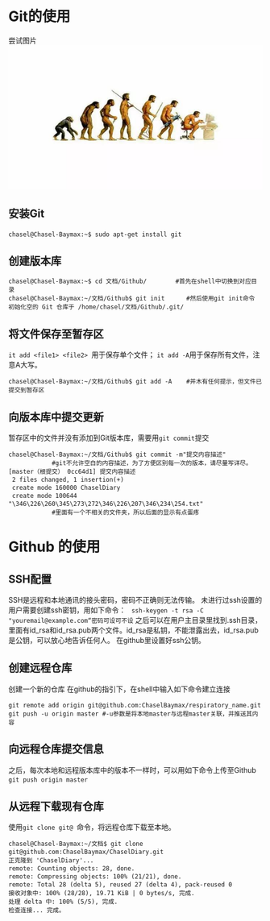 # Git的使用
尝试图片
![image](1.jpg)

## 安装Git
`chasel@Chasel-Baymax:~$ sudo apt-get install git`
## 创建版本库
```
chasel@Chasel-Baymax:~$ cd 文档/Github/        #首先在shell中切换到对应目录
chasel@Chasel-Baymax:~/文档/Github$ git init		#然后使用git init命令
初始化空的 Git 仓库于 /home/chasel/文档/Github/.git/
```
## 将文件保存至暂存区

`it add <file1> <file2> `用于保存单个文件；
`it add -A`用于保存所有文件，注意A大写。
```
chasel@Chasel-Baymax:~/文档/Github$ git add -A	#并木有任何提示，但文件已提交到暂存区
```
## 向版本库中提交更新
暂存区中的文件并没有添加到Git版本库，需要用`git commit`提交
```
chasel@Chasel-Baymax:~/文档/Github$ git commit -m"提交内容描述"
			#git不允许空白的内容描述，为了方便区别每一次的版本，请尽量写详尽。
[master（根提交） 0cc64d1] 提交内容描述
 2 files changed, 1 insertion(+)
 create mode 160000 ChaselDiary
 create mode 100644 "\346\226\260\345\273\272\346\226\207\346\234\254.txt"
 			#里面有一个不相关的文件夹，所以后面的显示有点蛋疼
```
# Github 的使用
## SSH配置
SSH是远程和本地通讯的接头密码，密码不正确则无法传输。
未进行过ssh设置的用户需要创建ssh密钥，用如下命令：
` ssh-keygen -t rsa -C "youremail@example.com“密码可设可不设`
之后可以在用户主目录里找到.ssh目录，里面有id_rsa和id_rsa.pub两个文件。id_rsa是私钥，不能泄露出去，id_rsa.pub是公钥，可以放心地告诉任何人。
在github里设置好ssh公钥。
## 创建远程仓库
创建一个新的仓库
在github的指引下，在shell中输入如下命令建立连接
```
git remote add origin git@github.com:ChaselBaymax/respiratory_name.git
git push -u origin master #-u参数是将本地master与远程master关联，并推送其内容
```
## 向远程仓库提交信息
之后，每次本地和远程版本库中的版本不一样时，可以用如下命令上传至Github
`git push origin master`


## 从远程下载现有仓库
使用`git clone git@ `命令，将远程仓库下载至本地。
```
chasel@Chasel-Baymax:~/文档$ git clone git@github.com:ChaselBaymax/ChaselDiary.git
正克隆到 'ChaselDiary'...
remote: Counting objects: 28, done.
remote: Compressing objects: 100% (21/21), done.
remote: Total 28 (delta 5), reused 27 (delta 4), pack-reused 0
接收对象中: 100% (28/28), 19.71 KiB | 0 bytes/s, 完成.
处理 delta 中: 100% (5/5), 完成.
检查连接... 完成。
```
